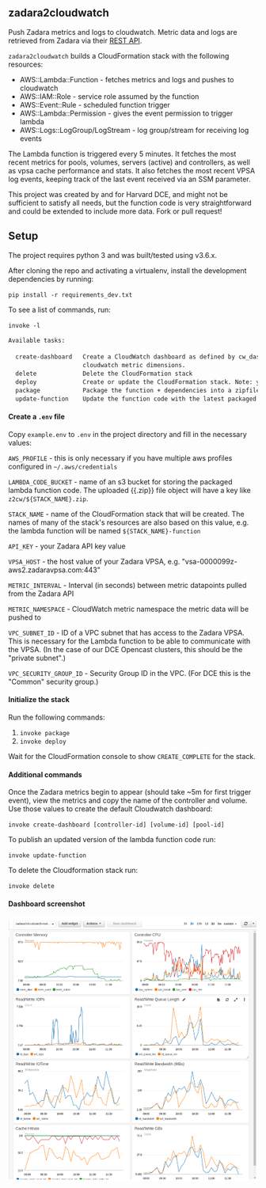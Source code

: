 ## zadara2cloudwatch

Push Zadara metrics and logs to cloudwatch. Metric data and logs are retrieved from
Zadara via their [REST API](http://vpsa-api.zadarastorage.com/).

`zadara2cloudwatch` builds a CloudFormation stack with the following resources:

* AWS::Lambda::Function - fetches metrics and logs and pushes to cloudwatch
* AWS::IAM::Role - service role assumed by the function
* AWS::Event::Rule - scheduled function trigger
* AWS::Lambda::Permission - gives the event permission to trigger lambda
* AWS::Logs::LogGroup/LogStream - log group/stream for receiving log events

The Lambda function is triggered every 5 minutes. It fetches the most recent metrics for 
pools, volumes, servers (active) and controllers, as well as vpsa cache performance and
stats. It also fetches the most recent VPSA log events, keeping track of the last
event received via an SSM parameter.

This project was created by and for Harvard DCE, and might not be sufficient to 
satisfy all needs, but the function code is very straightforward and could be 
extended to include more data. Fork or pull request!


## Setup

The project requires python 3 and was built/tested using v3.6.x.

After cloning the repo and activating a virtualenv, install the development
dependencies by running:

`pip install -r requirements_dev.txt`

To see a list of commands, run:

`invoke -l`

```bash
Available tasks:

  create-dashboard   Create a CloudWatch dashboard as defined by cw_dashboard.json. You must provide the name of a controller, volume & pool present in the
                     cloudwatch metric dimensions.
  delete             Delete the CloudFormation stack
  deploy             Create or update the CloudFormation stack. Note: you must run `package` first.
  package            Package the function + dependencies into a zipfile and upload to s3 bucket created via `create-code-bucket`
  update-function    Update the function code with the latest packaged zipfile in s3. Note: this will publish a new Lambda version.

```

#### Create a `.env` file

Copy `example.env` to `.env` in the project directory and fill in the necessary values:

`AWS_PROFILE` - this is only necessary if you have multiple aws profiles configured in `~/.aws/credentials`

`LAMBDA_CODE_BUCKET` - name of an s3 bucket for storing the packaged lambda function code. The uploaded {{.zip}} file object will have a key like `z2cw/${STACK_NAME}.zip`.

`STACK_NAME` - name of the CloudFormation stack that will be created. The names of many of the stack's resources are also based on this value, e.g. the lambda function will be named `${STACK_NAME}-function`

`API_KEY` - your Zadara API key value

`VPSA_HOST` - the host value of your Zadara VPSA, e.g. "vsa-0000099z-aws2.zadaravpsa.com:443"

`METRIC_INTERVAL` - Interval (in seconds) between metric datapoints pulled from the Zadara API

`METRIC_NAMESPACE` - CloudWatch metric namespace the metric data will be pushed to

`VPC_SUBNET_ID` - ID of a VPC subnet that has access to the Zadara VPSA. This is necessary for the Lambda function to be able to communicate with the VPSA. (In the case of our DCE Opencast clusters, this should be the "private subnet".)

`VPC_SECURITY_GROUP_ID` - Security Group ID in the VPC. (For DCE this is the "Common" security group.)

#### Initialize the stack

Run the following commands:

1. `invoke package`
1. `invoke deploy`

Wait for the CloudFormation console to show `CREATE_COMPLETE` for the stack.

#### Additional commands

Once the Zadara metrics begin to appear (should take ~5m for first trigger event), view the metrics and copy the name of the controller and volume. Use those values to create the default Cloudwatch dashboard:

`invoke create-dashboard [controller-id] [volume-id] [pool-id]`

To publish an updated version of the lambda function code run:

`invoke update-function`

To delete the Cloudformation stack run:

`invoke delete`

#### Dashboard screenshot

![Example dashboard](./zadara-dashboard.png "Example dashboard")
